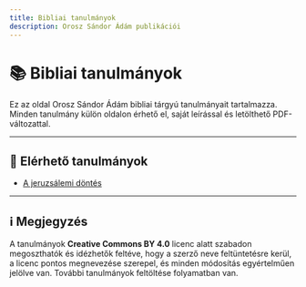 ```yaml
---
title: Bibliai tanulmányok
description: Orosz Sándor Ádám publikációi
---
```


# 📚 Bibliai tanulmányok

Ez az oldal Orosz Sándor Ádám bibliai tárgyú tanulmányait tartalmazza.  
Minden tanulmány külön oldalon érhető el, saját leírással és letölthető PDF-változattal.

---

## 🧭 Elérhető tanulmányok

- [A jeruzsálemi döntés](/tanulmanyok/jeruzsalemi-dontes/)


---

## ℹ️ Megjegyzés

A tanulmányok **Creative Commons BY 4.0** licenc alatt szabadon megoszthatók és idézhetők feltéve, hogy a szerző neve
feltüntetésre kerül, a licenc pontos megnevezése szerepel, és minden módosítás egyértelműen jelölve van.
További tanulmányok feltöltése folyamatban van.
